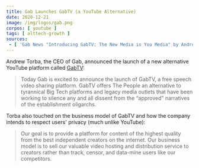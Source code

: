 ```yaml
---
title: Gab Launches GabTV (a YouTube Alternative)
date: 2020-12-21
image: /img/logos/gab.png
corpos: [ youtube ]
tags: [ alttech-growth ]
sources:
 - [ 'Gab News "Introducing GabTV: The New Media is You Media" by Andrew Torba (21 Dec 2020)', 'archive.is/VSMtx' ]
---
```


Andrew Torba, the CEO of Gab, announced the launch of a new alternative YouTube
platform called [GabTV](https://tv.gab.com/):

> Today Gab is excited to announce the launch of GabTV, a free speech video
> sharing platform. GabTV offers The People an alternative to tyrannical Big
> Tech platforms and legacy media outlets that have been working to silence any
> and all dissent from the “approved” narratives of the establishment
> oligarchs.

Torba also touched on the business model of GabTV and how the company intends
to respect users' privacy (much unlike YouTube):

> Our goal is to provide a platform for content of the highest quality from the
> best independent creators on the internet. Our business model is to sell our
> valuable video hosting and distribution service to creators rather than
> track, censor, and data-mine users like our competitors.
